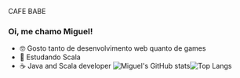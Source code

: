 CAFE BABE
### Oi, me chamo Miguel!
- 🤓 Gosto tanto de desenvolvimento web quanto de games
- 🌱 Estudando Scala
- ☕ Java and Scala developer
![Miguel's GitHub stats](https://github-readme-stats.vercel.app/api?username=Miguel-Peixoto-Portela-Bispo&show=reviews,discussions_started,discussions_answered,prs_merged,prs_merged_percentage&theme=radical&locale=pt-br)![Top Langs](https://github-readme-stats.vercel.app/api/top-langs/?username=Miguel-Peixoto-Portela-Bispo)
<!--
    IT'S A SECRET TO EVERYBODY
            🔥  🐗  🔥
                💎 
               <a>
-->
